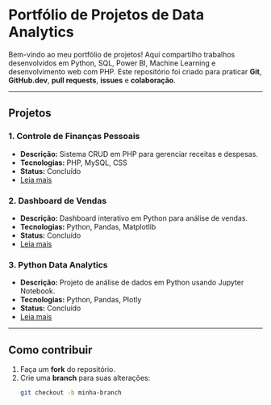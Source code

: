 # Portfólio de Projetos de Data Analytics

Bem-vindo ao meu portfólio de projetos! Aqui compartilho trabalhos desenvolvidos em Python, SQL, Power BI, Machine Learning e desenvolvimento web com PHP. Este repositório foi criado para praticar **Git**, **GitHub.dev**, **pull requests**, **issues** e **colaboração**.

---

## Projetos

### 1. Controle de Finanças Pessoais
- **Descrição:** Sistema CRUD em PHP para gerenciar receitas e despesas.
- **Tecnologias:** PHP, MySQL, CSS
- **Status:** Concluído
- [Leia mais](projetos/controle_financas/README.md)

### 2. Dashboard de Vendas
- **Descrição:** Dashboard interativo em Python para análise de vendas.
- **Tecnologias:** Python, Pandas, Matplotlib
- **Status:** Concluído
- [Leia mais](projetos/dashboard_vendas/README.md)

### 3. Python Data Analytics
- **Descrição:** Projeto de análise de dados em Python usando Jupyter Notebook.
- **Tecnologias:** Python, Pandas, Plotly
- **Status:** Concluído
- [Leia mais](projetos/python_data_analytics/README.md)

---

## Como contribuir

1. Faça um **fork** do repositório.
2. Crie uma **branch** para suas alterações:
   ```bash
   git checkout -b minha-branch
